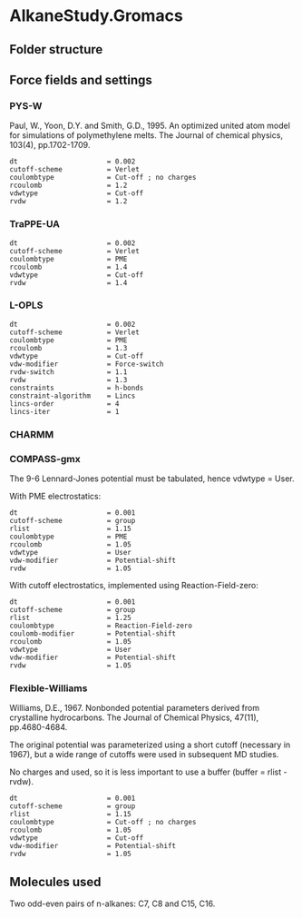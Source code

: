 # AlkaneStudy.Gromacs

## Folder structure


## Force fields and settings

### PYS-W
Paul, W., Yoon, D.Y. and Smith, G.D., 1995. An optimized united atom model for simulations of polymethylene melts. The Journal of chemical physics, 103(4), pp.1702-1709.

```
dt                      = 0.002
cutoff-scheme           = Verlet
coulombtype             = Cut-off ; no charges
rcoulomb                = 1.2
vdwtype                 = Cut-off
rvdw                    = 1.2
```

### TraPPE-UA
```
dt                      = 0.002
cutoff-scheme           = Verlet
coulombtype             = PME
rcoulomb                = 1.4
vdwtype                 = Cut-off
rvdw                    = 1.4
```
### L-OPLS
```
dt                      = 0.002
cutoff-scheme           = Verlet
coulombtype             = PME
rcoulomb                = 1.3
vdwtype                 = Cut-off
vdw-modifier            = Force-switch
rvdw-switch             = 1.1
rvdw                    = 1.3
constraints             = h-bonds
constraint-algorithm    = Lincs
lincs-order             = 4
lincs-iter              = 1
```
### CHARMM

### COMPASS-gmx
The 9-6 Lennard-Jones potential must be tabulated, hence vdwtype = User.

With PME electrostatics:

```
dt                      = 0.001
cutoff-scheme           = group
rlist                   = 1.15
coulombtype             = PME
rcoulomb                = 1.05
vdwtype                 = User
vdw-modifier            = Potential-shift
rvdw                    = 1.05
```

With cutoff electrostatics, implemented using Reaction-Field-zero:

```
dt                      = 0.001
cutoff-scheme           = group
rlist                   = 1.25
coulombtype             = Reaction-Field-zero
coulomb-modifier        = Potential-shift
rcoulomb                = 1.05
vdwtype                 = User
vdw-modifier            = Potential-shift
rvdw                    = 1.05
```

### Flexible-Williams

Williams, D.E., 1967. Nonbonded potential parameters derived from crystalline hydrocarbons. The Journal of Chemical Physics, 47(11), pp.4680-4684.

The original potential was parameterized using a short cutoff (necessary in 1967), but a wide range of cutoffs were used in subsequent MD studies.

No charges and used, so it is less important to use a buffer (buffer = rlist - rvdw).

```
dt                      = 0.001
cutoff-scheme           = group
rlist                   = 1.15
coulombtype             = Cut-off ; no charges
rcoulomb                = 1.05
vdwtype                 = Cut-off
vdw-modifier            = Potential-shift
rvdw                    = 1.05
```


## Molecules used
Two odd-even pairs of n-alkanes: C7, C8 and C15, C16.
